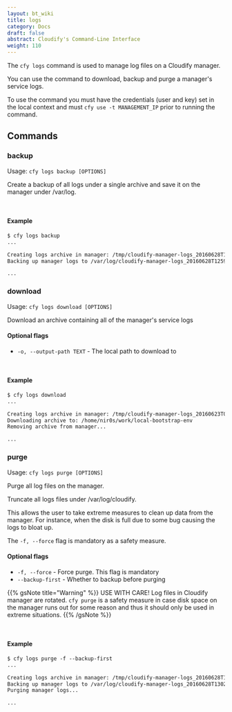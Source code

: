 ```yaml
---
layout: bt_wiki
title: logs
category: Docs
draft: false
abstract: Cloudify's Command-Line Interface
weight: 110
---
```


The `cfy logs` command is used to manage log files on a Cloudify manager.

You can use the command to download, backup and purge a manager's service logs.

To use the command you must have the credentials (user and key) set in the local context and must `cfy use -t MANAGEMENT_IP` prior to running the command.


## Commands

### backup

Usage: `cfy logs backup [OPTIONS]`

Create a backup of all logs under a single archive and save it on the manager under /var/log.

&nbsp;
#### Example

```markdown
$ cfy logs backup
...

Creating logs archive in manager: /tmp/cloudify-manager-logs_20160628T125946_52.31.106.71.tar.gz
Backing up manager logs to /var/log/cloudify-manager-logs_20160628T125946_52.31.106.71.tar.gz

...
```

### download

Usage: `cfy logs download [OPTIONS]`

Download an archive containing all of the manager's service logs

#### Optional flags

* `-o, --output-path TEXT` - 
						The local path to download to

&nbsp;
#### Example

```markdown
$ cfy logs download
...

Creating logs archive in manager: /tmp/cloudify-manager-logs_20160623T070559_10.10.1.10.tar.gz
Downloading archive to: /home/nir0s/work/local-bootstrap-env
Removing archive from manager...

...
```

### purge

Usage: `cfy logs purge [OPTIONS]`

Purge all log files on the manager.

Truncate all logs files under /var/log/cloudify.

This allows the user to take extreme measures to clean up data from the
manager. For instance, when the disk is full due to some bug causing the
logs to bloat up.

The `-f, --force` flag is mandatory as a safety measure.

#### Optional flags

* `-f, --force` - 		Force purge. This flag is mandatory
* `--backup-first` - 	Whether to backup before purging

{{% gsNote title="Warning" %}}
USE WITH CARE! Log files in Cloudify manager are rotated. `cfy purge` is a safety measure in case disk space on the manager runs out for some reason and thus it should only be used in extreme situations.
{{% /gsNote %}}


&nbsp;
#### Example

```markdown
$ cfy logs purge -f --backup-first
...

Creating logs archive in manager: /tmp/cloudify-manager-logs_20160628T130258_52.31.106.71.tar.gz
Backing up manager logs to /var/log/cloudify-manager-logs_20160628T130258_52.31.106.71.tar.gz
Purging manager logs...

...
```